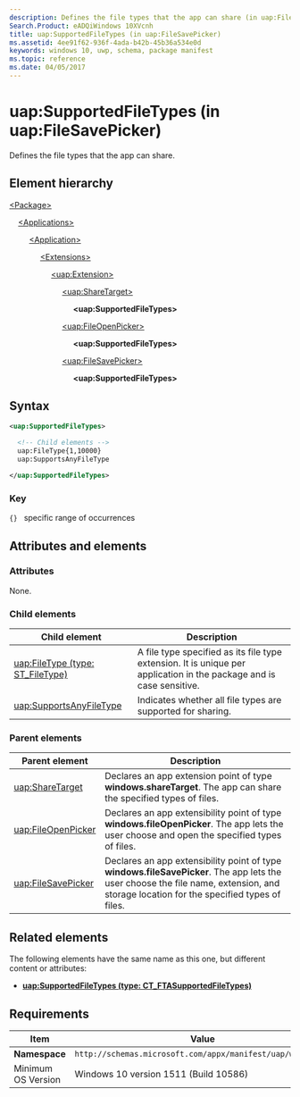 ```yaml
---
description: Defines the file types that the app can share (in uap:FileSavePicker).
Search.Product: eADQiWindows 10XVcnh
title: uap:SupportedFileTypes (in uap:FileSavePicker)
ms.assetid: 4ee91f62-936f-4ada-b42b-45b36a534e0d
keywords: windows 10, uwp, schema, package manifest
ms.topic: reference
ms.date: 04/05/2017
---
```


# uap:SupportedFileTypes (in uap:FileSavePicker)

Defines the file types that the app can share.

## Element hierarchy

[\<Package\>](element-package.md)

&nbsp;&nbsp;&nbsp;&nbsp;[\<Applications\>](element-applications.md)

&nbsp;&nbsp;&nbsp;&nbsp; &nbsp;&nbsp;&nbsp;&nbsp;[\<Application\>](element-application.md)

&nbsp;&nbsp;&nbsp;&nbsp; &nbsp;&nbsp;&nbsp;&nbsp; &nbsp;&nbsp;&nbsp;&nbsp;[\<Extensions\>](element-extensions.md)

&nbsp;&nbsp;&nbsp;&nbsp; &nbsp;&nbsp;&nbsp;&nbsp; &nbsp;&nbsp;&nbsp;&nbsp; &nbsp;&nbsp;&nbsp;&nbsp;[\<uap:Extension\>](element-uap-extension.md)

&nbsp;&nbsp;&nbsp;&nbsp; &nbsp;&nbsp;&nbsp;&nbsp; &nbsp;&nbsp;&nbsp;&nbsp; &nbsp;&nbsp;&nbsp;&nbsp; &nbsp;&nbsp;&nbsp;&nbsp;[\<uap:ShareTarget\>](element-uap-sharetarget.md)

&nbsp;&nbsp;&nbsp;&nbsp; &nbsp;&nbsp;&nbsp;&nbsp; &nbsp;&nbsp;&nbsp;&nbsp; &nbsp;&nbsp;&nbsp;&nbsp; &nbsp;&nbsp;&nbsp;&nbsp; &nbsp;&nbsp;&nbsp;&nbsp;**\<uap:SupportedFileTypes\>**

&nbsp;&nbsp;&nbsp;&nbsp; &nbsp;&nbsp;&nbsp;&nbsp; &nbsp;&nbsp;&nbsp;&nbsp; &nbsp;&nbsp;&nbsp;&nbsp; &nbsp;&nbsp;&nbsp;&nbsp;[\<uap:FileOpenPicker\>](element-uap-fileopenpicker.md)

&nbsp;&nbsp;&nbsp;&nbsp; &nbsp;&nbsp;&nbsp;&nbsp; &nbsp;&nbsp;&nbsp;&nbsp; &nbsp;&nbsp;&nbsp;&nbsp; &nbsp;&nbsp;&nbsp;&nbsp; &nbsp;&nbsp;&nbsp;&nbsp;**\<uap:SupportedFileTypes\>**

&nbsp;&nbsp;&nbsp;&nbsp; &nbsp;&nbsp;&nbsp;&nbsp; &nbsp;&nbsp;&nbsp;&nbsp; &nbsp;&nbsp;&nbsp;&nbsp; &nbsp;&nbsp;&nbsp;&nbsp;[\<uap:FileSavePicker\>](element-uap-filesavepicker.md)

&nbsp;&nbsp;&nbsp;&nbsp; &nbsp;&nbsp;&nbsp;&nbsp; &nbsp;&nbsp;&nbsp;&nbsp; &nbsp;&nbsp;&nbsp;&nbsp; &nbsp;&nbsp;&nbsp;&nbsp; &nbsp;&nbsp;&nbsp;&nbsp;**\<uap:SupportedFileTypes\>**

## Syntax

```xml
<uap:SupportedFileTypes>

  <!-- Child elements -->
  uap:FileType{1,10000}
  uap:SupportsAnyFileType

</uap:SupportedFileTypes>
```

### Key

`{}`   specific range of occurrences

## Attributes and elements

### Attributes

None.

### Child elements

| Child element | Description |
|-|-|
| [uap:FileType (type: ST_FileType)](element-3-uap-filetype.md) | A file type specified as its file type extension. It is unique per application in the package and is case sensitive. |
| [uap:SupportsAnyFileType](element-2-uap-supportsanyfiletype.md) | Indicates whether all file types are supported for sharing. |

### Parent elements

| Parent element | Description |
|-|-|
| [uap:ShareTarget](element-uap-sharetarget.md) | Declares an app extension point of type **windows.shareTarget**. The app can share the specified types of files. |
| [uap:FileOpenPicker](element-uap-fileopenpicker.md) | Declares an app extensibility point of type **windows.fileOpenPicker**. The app lets the user choose and open the specified types of files. |
| [uap:FileSavePicker](element-uap-filesavepicker.md) | Declares an app extensibility point of type **windows.fileSavePicker**. The app lets the user choose the file name, extension, and storage location for the specified types of files. |

## Related elements

The following elements have the same name as this one, but different content or attributes:

- **[uap:SupportedFileTypes (type: CT_FTASupportedFileTypes)](element-uap-supportedfiletypes.md)**

## Requirements

| Item | Value |
|--|--|
| **Namespace** | `http://schemas.microsoft.com/appx/manifest/uap/windows10` |
| Minimum OS Version | Windows 10 version 1511 (Build 10586) |
